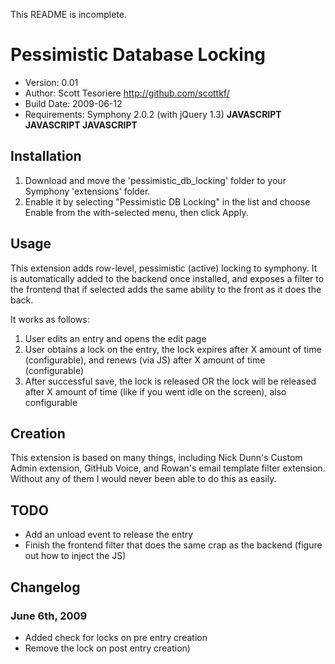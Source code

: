 This README is incomplete.

# Pessimistic Database Locking

* Version: 0.01
* Author: Scott Tesoriere <http://github.com/scottkf/>
* Build Date: 2009-06-12
* Requirements: Symphony 2.0.2 (with jQuery 1.3)
								**JAVASCRIPT JAVASCRIPT JAVASCRIPT**

## Installation

1. Download and move the 'pessimistic_db_locking' folder to your Symphony 'extensions' folder.
2. Enable it by selecting "Pessimistic DB Locking" in the list and choose Enable from the with-selected menu, then click Apply.

## Usage

This extension adds row-level, pessimistic (active) locking to symphony. It is automatically added to the backend once installed, and exposes a filter to the frontend that if selected adds the same ability to the front as it does the back. 

It works as follows:

1. User edits an entry and opens the edit page
2. User obtains a lock on the entry, the lock expires after X amount of time (configurable), and renews (via JS) after X amount of time (configurable)
3. After successful save, the lock is released OR the lock will be released after X amount of time (like if you went idle on the screen), also configurable


## Creation

This extension is based on many things, including Nick Dunn's Custom Admin extension, GitHub Voice, and Rowan's email template filter extension. Without any of them I would never been able to do this as easily.

## TODO

- Add an unload event to release the entry
- Finish the frontend filter that does the same crap as the backend (figure out how to inject the JS)

## Changelog

### June 6th, 2009
- Added check for locks on pre entry creation 
- Remove the lock on post entry creation)
